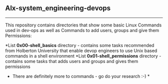 ## Alx-system_engineering-devops

----------------------------------

This repository contains directories that show some basic Linux Commands used in dev-ops  as well as Commands to add users, groups and give them Permissions:

*List **0x00-shell_basics** directory - contains some tasks recommended from Holberton University that enable devop engineers to use Unix based commands in a shell environment
*List **0x01-shell_permissions** directory - contains some tasks that adds users and groups and gives them permissions

*  There are definitely more to commands - go do your research :-) *
